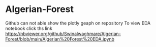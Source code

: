 # Algerian-Forest
Github can not able show the plotly geaph on repository 
To view EDA notebook click ths link https://nbviewer.org/github/Swinalwaghmare/Algerian-Forest/blob/main/Algerian%20Forest%20EDA.ipynb
